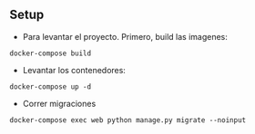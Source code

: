 ## Setup

- Para levantar el proyecto. Primero, build las imagenes:

```
docker-compose build
```

- Levantar los contenedores:

```
docker-compose up -d
```

- Correr migraciones

```
docker-compose exec web python manage.py migrate --noinput
```